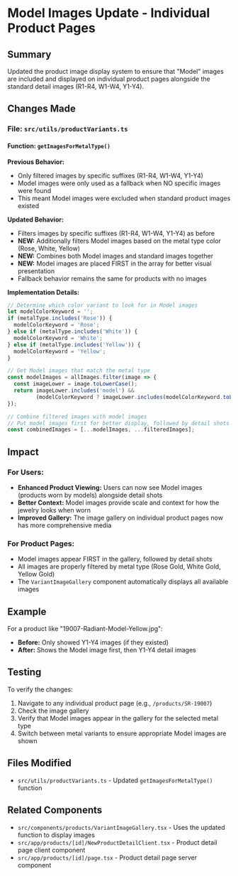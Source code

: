 # Model Images Update - Individual Product Pages

## Summary
Updated the product image display system to ensure that "Model" images are included and displayed on individual product pages alongside the standard detail images (R1-R4, W1-W4, Y1-Y4).

## Changes Made

### File: `src/utils/productVariants.ts`

#### Function: `getImagesForMetalType()`

**Previous Behavior:**
- Only filtered images by specific suffixes (R1-R4, W1-W4, Y1-Y4)
- Model images were only used as a fallback when NO specific images were found
- This meant Model images were excluded when standard product images existed

**Updated Behavior:**
- Filters images by specific suffixes (R1-R4, W1-W4, Y1-Y4) as before
- **NEW:** Additionally filters Model images based on the metal type color (Rose, White, Yellow)
- **NEW:** Combines both Model images and standard images together
- **NEW:** Model images are placed FIRST in the array for better visual presentation
- Fallback behavior remains the same for products with no images

**Implementation Details:**
```typescript
// Determine which color variant to look for in Model images
let modelColorKeyword = '';
if (metalType.includes('Rose')) {
  modelColorKeyword = 'Rose';
} else if (metalType.includes('White')) {
  modelColorKeyword = 'White';
} else if (metalType.includes('Yellow')) {
  modelColorKeyword = 'Yellow';
}

// Get Model images that match the metal type
const modelImages = allImages.filter(image => {
  const imageLower = image.toLowerCase();
  return imageLower.includes('model') && 
         (modelColorKeyword ? imageLower.includes(modelColorKeyword.toLowerCase()) : true);
});

// Combine filtered images with model images
// Put model images first for better display, followed by detail shots
const combinedImages = [...modelImages, ...filteredImages];
```

## Impact

### For Users:
- **Enhanced Product Viewing:** Users can now see Model images (products worn by models) alongside detail shots
- **Better Context:** Model images provide scale and context for how the jewelry looks when worn
- **Improved Gallery:** The image gallery on individual product pages now has more comprehensive media

### For Product Pages:
- Model images appear FIRST in the gallery, followed by detail shots
- All images are properly filtered by metal type (Rose Gold, White Gold, Yellow Gold)
- The `VariantImageGallery` component automatically displays all available images

## Example
For a product like "19007-Radiant-Model-Yellow.jpg":
- **Before:** Only showed Y1-Y4 images (if they existed)
- **After:** Shows the Model image first, then Y1-Y4 detail images

## Testing
To verify the changes:
1. Navigate to any individual product page (e.g., `/products/SR-19007`)
2. Check the image gallery
3. Verify that Model images appear in the gallery for the selected metal type
4. Switch between metal variants to ensure appropriate Model images are shown

## Files Modified
- `src/utils/productVariants.ts` - Updated `getImagesForMetalType()` function

## Related Components
- `src/components/products/VariantImageGallery.tsx` - Uses the updated function to display images
- `src/app/products/[id]/NewProductDetailClient.tsx` - Product detail page client component
- `src/app/products/[id]/page.tsx` - Product detail page server component
